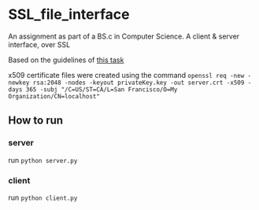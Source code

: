 # SSL_file_interface
An assignment as part of a BS.c in Computer Science. A client &amp; server interface, over SSL

Based on the guidelines of [this task](http://gcmuganda.faculty.noctrl.edu/classes/Spring13/479/SSLHomework3.htm)

x509 certificate files were created using the command
`openssl req -new -newkey rsa:2048 -nodes -keyout privateKey.key -out server.crt -x509 -days 365 -subj "/C=US/ST=CA/L=San Francisco/O=My Organization/CN=localhost"`

## How to run

### server

run `python server.py`

### client

run `python client.py`
